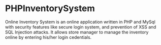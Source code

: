 # PHPInventorySystem
Online Inventory System is an online application written in PHP and MySql with security features like secure login system, and prevention of XSS and SQL Injection attacks. 
It allows store manager to manage the inventory online by entering his/her login cedentials.
